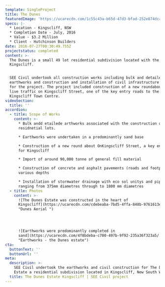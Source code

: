 ```yaml
---
template: SingleProject
title: The Dunes
featuredImage: 'https://ucarecdn.com/1c55c43a-b65d-47d3-bfad-252e874dca69/'
specs: |-
  * Location - Kingscliff, NSW
  * Completion Date - July, 2016 
  * Value - $3.2 Million
  * Client - Hutchinson Builders
date: 2016-07-27T00:30:49.755Z
projectstatus: completed
content: >-
  The Dunes is a small 49 lot residential subdivision located with the heart of
  Kingscliff. 


  SEE Civil undertook all construction works including bulk and detailed
  earthworks and construction and installation of civil infrastructure elements
  for the project. The project included construction of a new roundabout under
  live traffic on Kingscliff Street, one of the key entry roads to the
  Kingscliff Town Centre.
videoSection:
  title: ''
accordion:
  - title: Scope of Works
    content: >-
      * Bulk andd etailede arthworks associated with the construction of 49
      residnetial lots. 

      * Earthworks were undertaken in a predominantly sand base

      * Construction of a new round about OnKingscliff Street, a key entry road
      for Kingscliff

      * Import of around 90,000 tonne of general fill material 

      * Construction of concrete and asphalt pavements (roads and footpaths) to
      various depths 

      * Installation of stormwater drainage with eco sol unitys and pipes
      ranging from 375mm diametres through to 1800 mm diametres
  - title: Photos
    content: >-
      ![The Dunes Estate was constructed in the heart of
      Kingscliff](https://ucarecdn.com/cdebeaba-7bd5-4ffa-848b-9761613ef326/
      "Dunes Aerial ")




      ![Earthworks were predominantly completed in
      sand](https://ucarecdn.com/4f8bdeba-c700-497b-9f92-235a36f323a5/
      "Earthworks - the Dunes estate")
cta:
  buttonText: ''
  buttonUrl: ''
meta:
  description: >-
    SEE Civil undertook the earthworks and civil construction for The Dunes
    Estate a residential subdivision located in Kingscliff, New South Wales. 
  title: The Dunes Estate Kingscliff | SEE Civil project
---
```


